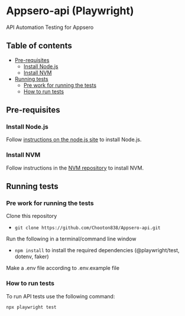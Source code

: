 # Appsero-api (Playwright)
API Automation Testing for Appsero


## Table of contents

- [Pre-requisites](#pre-requisites)
  - [Install Node.js](#install-node.js)
  - [Install NVM](#install-nvm)
- [Running tests](#running-tests)
  - [Pre work for running the tests](#pre-work-for-running-the-tests)
  - [How to run tests](#how-to-run-tests)


## Pre-requisites

### Install Node.js

Follow [instructions on the node.js site](https://nodejs.org/en/download/) to install Node.js. 

### Install NVM

Follow instructions in the [NVM repository](https://github.com/nvm-sh/nvm) to install NVM.


## Running tests

### Pre work for running the tests

Clone this repository

- `git clone https://github.com/Chooton838/Appsero-api.git`

Run the following in a terminal/command line window

- `npm install` to install the required dependencies (@playwright/test, dotenv, faker)

Make a .env file according to .env.example file


### How to run tests

To run API tests use the following command:

```bash
npx playwright test
```

